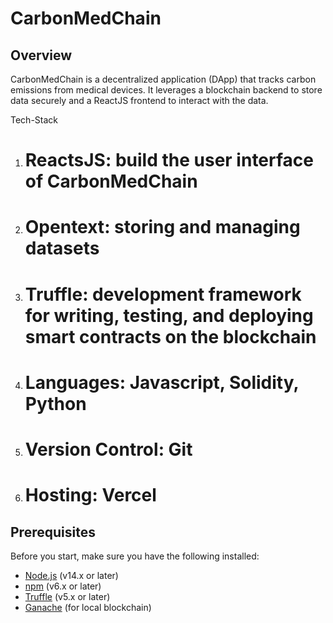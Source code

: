 # CarbonMedChain

## Overview
CarbonMedChain is a decentralized application (DApp) that tracks carbon emissions from medical devices. It leverages a blockchain backend to store data securely and a ReactJS frontend to interact with the data.

Tech-Stack
1. # ReactsJS: build the user interface of CarbonMedChain
2. # Opentext: storing and managing datasets
3. # Truffle: development framework for writing, testing, and deploying smart contracts on the blockchain
4. # Languages: Javascript, Solidity, Python
5. # Version Control: Git
6. # Hosting: Vercel

## Prerequisites

Before you start, make sure you have the following installed:

- [Node.js](https://nodejs.org/) (v14.x or later)
- [npm](https://www.npmjs.com/) (v6.x or later)
- [Truffle](https://www.trufflesuite.com/truffle) (v5.x or later)
- [Ganache](https://www.trufflesuite.com/ganache) (for local blockchain)
